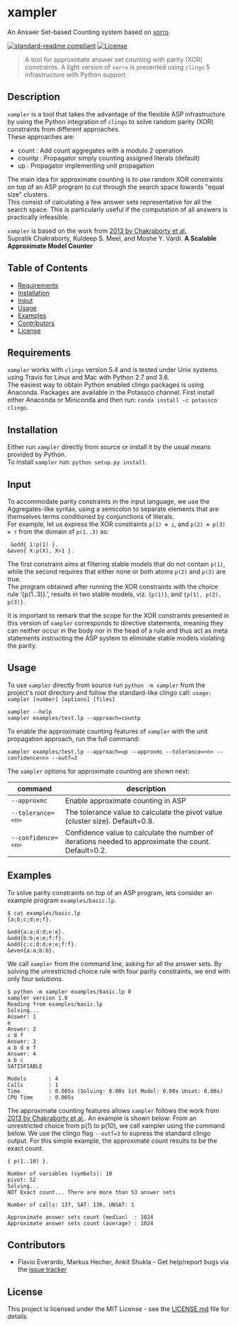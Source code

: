 # xampler
An Answer Set-based Counting system based on [xorro](https://github.com/potassco/xorro).


[![standard-readme compliant](https://img.shields.io/badge/readme%20style-standard-brightgreen.svg?style=flat-square)](https://github.com/flavioeverardo/xampler)
[![License](http://img.shields.io/:license-mit-blue.svg)](http://doge.mit-license.org)


> A tool for approximate answer set counting with parity (XOR) constraints.
> A light version of `xorro` is presented using `clingo` 5 infrastructure with Python support.

## Description
`xampler` is a tool that takes the advantage of the flexible ASP infrastructure
by using the Python integration of `clingo` to solve random parity (XOR) constraints from different approaches. </br>
These approaches are: </br>
- count      : Add count aggregates with a modulo 2 operation
- countp     : Propagator simply counting assigned literals (default)
- up         : Propagator implementing unit propagation

The main idea for approximate counting is to use random XOR constraints on top of an ASP program
to cut through the search space towards "equal size" clusters. <br/>
This consist of calculating a few answer sets representative for all the search space.
This is particularly useful if the computation of all answers is practically infeasible.<br/>

`xampler` is based on the work from [2013 by Chakraborty et al.](https://link.springer.com/chapter/10.1007/978-3-642-40627-0_18)<br/>
Supratik Chakraborty, Kuldeep S. Meel, and Moshe Y. Vardi. **A Scalable Approximate Model Counter**


## Table of Contents

- [Requirements](#requirements)
- [Installation](#installation)
- [Input](#input)
- [Usage](#usage)
- [Examples](#examples)
- [Contributors](#contributors)
- [License](#license)


## Requirements

`xampler` works with `clingo` version 5.4
and is tested under Unix systems using Travis for Linux and Mac with Python 2.7 and 3.6. </br>
The easiest way to obtain Python enabled clingo packages is using Anaconda.
Packages are available in the Potassco channel.
First install either Anaconda or Miniconda and then run: `conda install -c potassco clingo`.



## Installation

Either run `xampler` directly from source or install it by the usual means provided by Python. </br>
To install `xampler` run: `python setup.py install`.



## Input

To accommodate parity constraints in the input language, we use the Aggregates-like syntax,
using a semicolon to separate elements that are themselves terms conditioned by conjunctions of literals. </br>
For example, let us express the XOR constraints `p(1) ⊕ ⊥`, and `p(2) ⊕ p(3) ⊕ ⊤` from the domain of `p(1..3)` as:
```
 &odd{ 1:p(1) }.
&even{ X:p(X), X>1 }.
```
The first constraint aims at filtering stable models that do not contain `p(1)`,
while the second requires that either none or both atoms `p(2)` and `p(3)` are true. </br>
The program obtained after running the XOR constraints with the choice rule ‘{p(1..3)}.’,
results in two stable models, viz. `{p(1)}`, and `{p(1), p(2), p(3)}`. </br>

It is important to remark that the scope for the XOR constraints presented in this version of `xampler`
corresponds to directive statements,
meaning they can neither occur in the body nor in the head of a rule
and thus act as meta statements instructing the ASP system to eliminate stable models violating the parity.



## Usage

To use `xampler` directly from source run `python -m xampler` from the project's root directory and
follow the standard-like clingo call:
`usage: xampler [number] [options] [files]`

 
```
xampler --help
xampler examples/test.lp --approach=countp
```

To enable the approximate counting features of `xampler` with the unit propagation approach, run the full command:
```
xampler examples/test.lp --approach=up --approxmc --tolerance=<n> --confidence<n> --outf=3
```

The `xampler` options for approximate counting are shown next:

| command | description |
|---|---|
| `--approxmc` | Enable approximate counting in ASP |
| `--tolerance=<n>` | The tolerance value to calculate the pivot value (cluster size). Default=0.8. |
| `--confidence=<n>` | Confidence value to calculate the number of iterations needed to approximate the count. Default=0.2. |


## Examples

To solve parity constraints on top of an ASP program, lets consider an example program `examples/basic.lp`. 
```
$ cat examples/basic.lp 
{a;b;c;d;e;f}.

&odd{a:a;d:d;e:e}.
&odd{b:b;e:e;f:f}.
&odd{c:c;d:d;e:e;f:f}.
&even{a:a;b:b}.
```

We call `xampler` from the command line, asking for all the answer sets. By solving the unrestricted choice rule with four parity constraints, we end with only four solutions.
```
$ python -m xampler examples/basic.lp 0
xampler version 1.0
Reading from examples/basic.lp
Solving...
Answer: 1
e
Answer: 2
c d f
Answer: 3
a b d e f
Answer: 4
a b c
SATISFIABLE

Models       : 4
Calls        : 1
Time         : 0.005s (Solving: 0.00s 1st Model: 0.00s Unsat: 0.00s)
CPU Time     : 0.005s
```

The approximate counting features allows `xampler` follows the work from [2013 by Chakraborty et al.](https://link.springer.com/chapter/10.1007/978-3-642-40627-0_18).
An example is shown below:
From an unrestricted choice from p(1) to p(10), we call xampler using the command below.
We use the clingo flag `--outf=3` to supress the standard clingo output.
For this simple example, the approximate count results to be the exact count.
```
{ p(1..10) }.
```

```
Number of variables (symbols): 10
pivot: 52
Solving...
NOT Exact count... There are more than 53 answer sets

Number of calls: 137, SAT: 136, UNSAT: 1

Approximate answer sets count (median)  : 1024
Approximate answer sets count (average) : 1024
```

## Contributors

* Flavio Everardo, Markus Hecher, Ankit Shukla - Get help/report bugs via the [issue tracker] </br>

## License

This project is licensed under the MIT License - see the [LICENSE.md](LICENSE.md) file for details


[issue tracker]: https://github.com/flavioeverardo/xampler/issues

